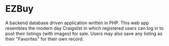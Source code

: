 # EZBuy
A backend database driven application written in PHP. This web app resembles the modern day Craigslist in which registered users can log in to post their listings (with images) for sale. Users may also save any listing as their "Favorites" for their own record.
